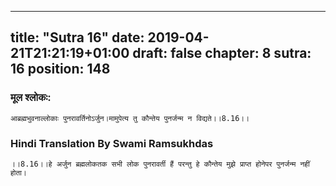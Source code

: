 
---
title: "Sutra 16"
date: 2019-04-21T21:21:19+01:00
draft: false
chapter: 8
sutra: 16
position: 148
---
### मूल श्लोकः:
```
आब्रह्मभुवनाल्लोकाः पुनरावर्तिनोऽर्जुन।मामुपेत्य तु कौन्तेय पुनर्जन्म न विद्यते।।8.16।।

```

### Hindi Translation By Swami Ramsukhdas
```
।।8.16।।हे अर्जुन ब्रह्मलोकतक सभी लोक पुनरावर्ती हैं परन्तु हे कौन्तेय मुझे प्राप्त होनेपर पुनर्जन्म नहीं होता। 

```

